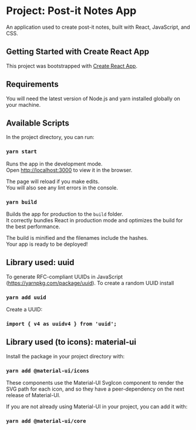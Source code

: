 # Project: Post-it Notes App

An application used to create post-it notes, built with React, JavaScript, and CSS.

## Getting Started with Create React App

This project was bootstrapped with [Create React App](https://github.com/facebook/create-react-app).

## Requirements

You will need the latest version of Node.js and yarn installed globally on your machine.

## Available Scripts

In the project directory, you can run:

### `yarn start`

Runs the app in the development mode.\
Open [http://localhost:3000](http://localhost:3000) to view it in the browser.

The page will reload if you make edits.\
You will also see any lint errors in the console.

### `yarn build`

Builds the app for production to the `build` folder.\
It correctly bundles React in production mode and optimizes the build for the best performance.

The build is minified and the filenames include the hashes.\
Your app is ready to be deployed!

## Library used: uuid

To generate RFC-compliant UUIDs in JavaScript (https://yarnpkg.com/package/uuid).
To create a random UUID install

### `yarn add uuid`

Create a UUID:

### `import { v4 as uuidv4 } from 'uuid';`

## Library used (to icons): material-ui

Install the package in your project directory with:

### `yarn add @material-ui/icons`

These components use the Material-UI SvgIcon component to render the SVG path for each icon, and so they have a peer-dependency on the next release of Material-UI.

If you are not already using Material-UI in your project, you can add it with:

### `yarn add @material-ui/core`
